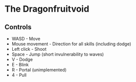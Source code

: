# The Dragonfruitvoid

## Controls

- WASD - Move
- Mouse movement - Direction for all skills (including dodge)
- Left click - Shoot
- Space - Jump (short invulnerability to waves)
- V - Dodge
- E - Blink
- R - Portal (unimplemented)
- 4 - Pull
